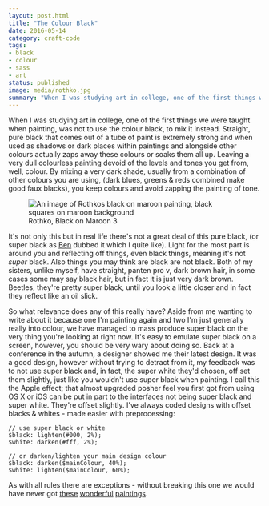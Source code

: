 ```yaml
---
layout: post.html
title: "The Colour Black"
date: 2016-05-14
category: craft-code
tags:
- black
- colour
- sass
- art
status: published
image: media/rothko.jpg
summary: "When I was studying art in college, one of the first things we were taught when painting, was not to use the colour black, to mix it instead."
---
```


When I was studying art in college, one of the first things we were taught when painting, was not to use the colour black, to mix it instead. Straight, pure black that comes out of a tube of paint is extremely strong and when used as shadows or dark places within paintings and alongside other colours actually zaps away these colours or soaks them all up. Leaving a very dull colourless painting devoid of the levels and tones you get from, well, colour. By mixing a very dark shade, usually from a combination of other colours you are using, (dark blues, greens & reds combined make good faux blacks), you keep colours and avoid zapping the painting of tone.


<figure class="media-feature">
  <img src="/media/rothko.jpg" alt="An image of Rothkos black on maroon painting, black squares on maroon background" />
  <figcaption>Rothko, Black on Maroon 3</figcaption>
</figure>

It's not only this but in real life there's not a great deal of this pure black, (or super black as [Ben](https://twitter.com/benjaminbenben) dubbed it which I quite like). Light for the most part is around you and reflecting off things, even black things, meaning it's not *super* black. Also things you may think are black are not black. Both of my sisters, unlike myself, have straight, panten pro v, dark brown hair, in some cases some may say black hair, but in fact it is just very dark brown. Beetles, they're pretty super black, until you look a little closer and in fact they reflect like an oil slick.

So what relevance does any of this really have? Aside from me wanting to write about it because one I'm painting again and two I'm just generally really into colour, we have managed to mass produce super black on the very thing you're looking at right now. It's easy to emulate super black on a screen, however, you should be very wary about doing so. Back at a conference in the autumn, a designer showed me their latest design. It was a good design, however without trying to detract from it, my feedback was to not use super black and, in fact, the super white they'd chosen, off set them slightly, just like you wouldn't use super black when painting. I call this the Apple effect; that almost upgraded posher feel you first got from using OS X or iOS can be put in part to the interfaces not being super black and super white. They're offset slightly. I've always coded designs with offset blacks & whites - made easier with preprocessing:

<pre class="language-css"><code>// use super black or white
$black: lighten(#000, 2%);
$white: darken(#fff, 2%);

// or darken/lighten your main design colour
$black: darken($mainColour, 40%);
$white: lighten($mainColour, 60%);
</code></pre>

As with all rules there are exceptions - without breaking this one we would have never got [these](http://www.wikiart.org/en/piet-mondrian/composition-no-10-1942) [wonderful](http://www.wikiart.org/en/roy-lichtenstein/in-the-car-1963) [paintings](http://www.wikiart.org/en/banksy/flower-thrower).

